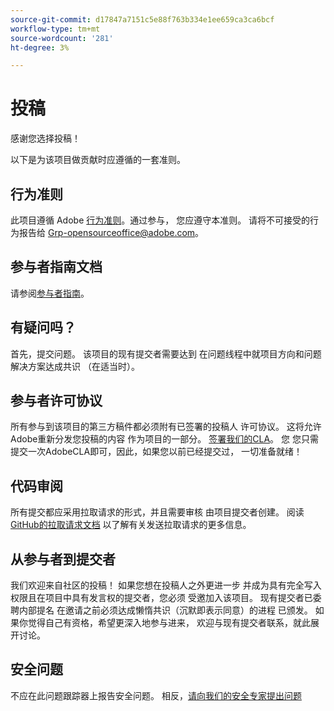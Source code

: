 ```yaml
---
source-git-commit: d17847a7151c5e88f763b334e1ee659ca3ca6bcf
workflow-type: tm+mt
source-wordcount: '281'
ht-degree: 3%

---
```

# 投稿

感谢您选择投稿！

以下是为该项目做贡献时应遵循的一套准则。

## 行为准则

此项目遵循 Adobe [行为准则](code-of-conduct.md)。通过参与，
您应遵守本准则。 请将不可接受的行为报告给
[Grp-opensourceoffice@adobe.com](mailto:Grp-opensourceoffice@adobe.com)。

## 参与者指南文档

请参阅[参与者指南](https://experienceleague.adobe.com/docs/contributor/contributor-guide/introduction.html)。

## 有疑问吗？

首先，提交问题。 该项目的现有提交者需要达到
在问题线程中就项目方向和问题解决方案达成共识
（在适当时）。

## 参与者许可协议

所有参与到该项目的第三方稿件都必须附有已签署的投稿人
许可协议。 这将允许Adobe重新分发您投稿的内容
作为项目的一部分。 [签署我们的CLA](http://opensource.adobe.com/cla.html)。 您
您只需提交一次AdobeCLA即可，因此，如果您以前已经提交过，
一切准备就绪！

## 代码审阅

所有提交都应采用拉取请求的形式，并且需要审核
由项目提交者创建。 阅读[GitHub的拉取请求文档](https://help.github.com/cn/articles/about-pull-requests/)
以了解有关发送拉取请求的更多信息。

<!--
Lastly, please follow the [pull request template](PULL_REQUEST_TEMPLATE.md) when
submitting a pull request!
-->

## 从参与者到提交者

我们欢迎来自社区的投稿！ 如果您想在投稿人之外更进一步
并成为具有完全写入权限且在项目中具有发言权的提交者，您必须
受邀加入该项目。 现有提交者已委聘内部提名
在邀请之前必须达成懒惰共识（沉默即表示同意）的进程
已颁发。 如果你觉得自己有资格，希望更深入地参与进来，
欢迎与现有提交者联系，就此展开讨论。

## 安全问题

不应在此问题跟踪器上报告安全问题。 相反，[请向我们的安全专家提出问题](https://helpx.adobe.com/security/alertus.html)
